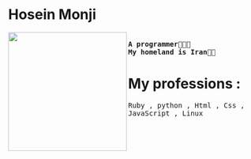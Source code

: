 # Hosein Monji
<img align="left" width="240" src="https://imgurl.ir/uploads/i96256_iran.png"> <samp> <br>
    **A programmer🧑🏻‍💻**</br>
    **My homeland is Iran🥷🏻**</br>
    </samp>
# My professions :
<samp>
Ruby ,
python , 
Html ,
Css , 
JavaScript ,
Linux
</samp>
<br>

